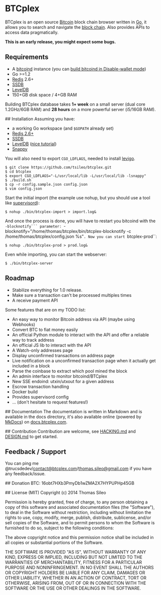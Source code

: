 # BTCplex

BTCplex is an open source [Bitcoin](http://bitcoin.org/) block chain browser written in [Go](http://golang.org/), it allows you to search and navigate the [block chain](https://en.bitcoin.it/wiki/Block_chain). Also provides APIs to access data pragmatically.

**This is an early release, you might expect some bugs.**

## Requirements
- A [bitcoind](https://github.com/bitcoin/bitcoin/) instance (you can [build bitcoind in Disable-wallet mode](https://github.com/bitcoin/bitcoin/blob/master/doc/build-unix.md#disable-wallet-mode))
- Go >=1.2
- [Redis](http://redis.io/) 2.6+
- [SSDB](https://github.com/ideawu/ssdb)
- [LevelDB](https://code.google.com/p/leveldb/)
- 150+GB disk space / 4+GB RAM

Building BTCplex database takes **1+ week** on a small server (dual core 1.2GHz/6GB RAM) and **28 hours** on a more powerful server (i5/16GB RAM).

## Installation
Assuming you have:

- a working Go workspace (and ``$GOPATH`` already set)
- [Redis 2.6+](http://redis.io/)
- [SSDB](https://github.com/ideawu/ssdb)
- [LevelDB](https://code.google.com/p/leveldb/) ([nice tutorial](http://techoverflow.net/blog/2012/12/14/compiling-installing-leveldb-on-linux/))
- [Snappy](http://code.google.com/p/snappy/)

You will also need to export ``CGO_LDFLAGS``, needed to install [levigo](https://github.com/jmhodges/levigo).

    $ git clone https://github.com/tsileo/btcplex.git
    $ cd btcplex
    $ export CGO_LDFLAGS="-L/usr/local/lib -L/usr/local/lib -lsnappy"
    $ ./build.sh
    $ cp -r config.sample.json config.json
    $ vim config.json

Start the initial import (the example use nohup, but you should use a tool like [supervisord](http://supervisord.org/)):

    $ nohup ./bin/btcplex-import > import.log&

And once the process is done, you will have to restart you bitcoind with the ``-blocknotify``` parameter: ``-blocknotify="/home/thomas/btcplex/bin/btcplex-blocknotify -c /home/thomas/btcplex/config.json %s"``. Now you can start ``btcplex-prod``:

    $ nohup ./bin/btcplex-prod > prod.log&

Even while importing, you can start the webserver:

    $ ./bin/btcplex-server


## Roadmap
- Stabilize everything for 1.0 release.
- Make sure a transaction can't be processed multiples times
- A receive payment API

Some features that are on my TODO list:

- An easy way to monitor Bitcoin address via API (maybe using Webhooks)
- Convert BTC to fiat money easily
- An official Python module to interact with the API and offer a reliable way to track address
- An official JS lib to interact with the API
- A Watch-only addresses page
- Display unconfirmed transactions on address page
- Live notification on a unconfirmed transaction page when it actually get included in a block
- Parse the coinbase to extract which pool mined the block
- An admin interface to monitor bitcoind/BTCplex
- New SSE endoind: utxin/utxout for a given address
- Escrow transaction handling
- Docker build
- Provides supervisord config
- ... (don't hesitate to request features!)

## Documentation
The documentation is written in Markdown and is available in the docs directory, it's also available online (powered by [MkDocs](http://www.mkdocs.org/)) on [docs.btcplex.com](http://docs.btcplex.com). 

## Contribution
Contribution are welcome, see [HACKING.md](HACKING.md) and [DESIGN.md](DESIGN.md) to get started.


## Feedback / Support
You can ping me @trucsdedev/contact@btcplex.com/thomas.sileo@gmail.com if you have any feedback/issue.


## Donation
BTC: 16obt7HXb3PmyDb1wZMA2X7HYPUPHp45GB


## License (MIT)
Copyright (c) 2014 Thomas Sileo

Permission is hereby granted, free of charge, to any person obtaining a copy of this software and associated documentation files (the "Software"), to deal in the Software without restriction, including without limitation the rights to use, copy, modify, merge, publish, distribute, sublicense, and/or sell copies of the Software, and to permit persons to whom the Software is furnished to do so, subject to the following conditions:

The above copyright notice and this permission notice shall be included in all copies or substantial portions of the Software.

THE SOFTWARE IS PROVIDED "AS IS", WITHOUT WARRANTY OF ANY KIND, EXPRESS OR IMPLIED, INCLUDING BUT NOT LIMITED TO THE WARRANTIES OF MERCHANTABILITY, FITNESS FOR A PARTICULAR PURPOSE AND NONINFRINGEMENT. IN NO EVENT SHALL THE AUTHORS OR COPYRIGHT HOLDERS BE LIABLE FOR ANY CLAIM, DAMAGES OR OTHER LIABILITY, WHETHER IN AN ACTION OF CONTRACT, TORT OR OTHERWISE, ARISING FROM, OUT OF OR IN CONNECTION WITH THE SOFTWARE OR THE USE OR OTHER DEALINGS IN THE SOFTWARE.
